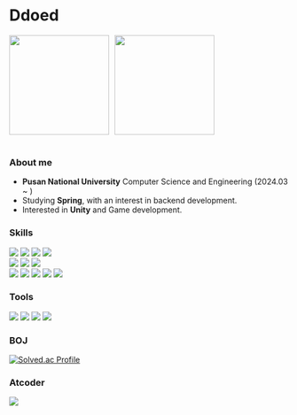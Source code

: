 # Ddoed

<div style="display: flex; gap: 10px;">
  <img src="https://github-readme-stats.vercel.app/api?username=ddoed&show_icons=true&locale=en&theme=tokyonight" height="180"/>
  <img src="https://github-readme-stats.vercel.app/api/top-langs?username=ddoed&show_icons=true&locale=en&layout=compact&theme=tokyonight" height="180"/>
</div>
<br>


### About me
* **Pusan National University** Computer Science and Engineering (2024.03 ~ )
* Studying **Spring**, with an interest in backend development.  
* Interested in **Unity** and Game development.  


### Skills
<div>
  <img src="https://img.shields.io/badge/C++-%2300599C.svg?style=for-the-badge&logo=c%2B%2B&logoColor=white" />
  <img src="https://img.shields.io/badge/C%23-%23239120.svg?style=for-the-badge&logo=csharp&logoColor=white" />
  <img src="https://img.shields.io/badge/Python-3776AB.svg?&style=for-the-badge&logo=Python&logoColor=white" />
  <img src="https://img.shields.io/badge/Java-007396?style=for-the-badge&logo=OpenJDK&logoColor=white">
</div>
<div>
  <img src="https://img.shields.io/badge/Unity-%23000000.svg?style=for-the-badge&logo=unity&logoColor=white" />
  <img src="https://img.shields.io/badge/Spring-6DB33F?style=for-the-badge&logo=Spring&logoColor=white">
  <img src="https://img.shields.io/badge/FastAPI-005571?style=for-the-badge&logo=fastapi">
</div>
<div>
  <img src="https://img.shields.io/badge/MySQL-4479A1?style=for-the-badge&logo=MySQL&logoColor=white">
  <img src="https://img.shields.io/badge/SQLite-003B57?style=for-the-badge&logo=sqlite&logoColor=white">
  <img src="https://img.shields.io/badge/Redis-%23DD0031.svg?&style=for-the-badge&logo=redis&logoColor=white">
  <img src="https://img.shields.io/badge/AWS-252E3D?style=for-the-badge&logo=amazonwebservices&logoColor=white">
  <img src="https://img.shields.io/badge/Nginx-009639?style=for-the-badge&logo=nginx&logoColor=white">
</div>

### Tools
<div>
  <img src="https://img.shields.io/badge/Git-F05032.svg?&style=for-the-badge&logo=Git&logoColor=white" />
  <img src="https://img.shields.io/badge/Figma-F24E1E.svg?style=for-the-badge&logo=figma&logoColor=white" />
  <img src="https://img.shields.io/badge/Visual%20Studio-5C2D91.svg?style=for-the-badge&logo=visual-studio&logoColor=white" />
  <img src="https://img.shields.io/badge/IntelliJIDEA-000000.svg?style=for-the-badge&logo=intellij-idea&logoColor=white" />
</div>


### BOJ
[![Solved.ac Profile](http://mazassumnida.wtf/api/v2/generate_badge?boj=ddoed123)](https://solved.ac/ddoed123)
### Atcoder
<img src="https://atrating.baoshuo.dev/rating?username=ddoed123">



